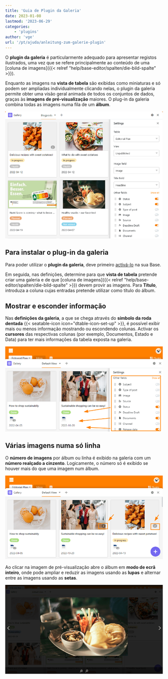 ```yaml
---
title: 'Guia de Plugin da Galeria'
date: 2023-01-08
lastmod: '2023-06-29'
categories:
    - 'plugins'
author: 'vge'
url: '/pt/ajuda/anleitung-zum-galerie-plugin'
---
```


O **plugin da galeria** é particularmente adequado para apresentar registos ilustrados, uma vez que se refere principalmente ao conteúdo de uma [coluna de imagens]({{< relref "help/base-editor/spalten/die-bild-spalte" >}}).

Enquanto as imagens na **vista de tabela** são exibidas como miniaturas e só podem ser ampliadas individualmente clicando nelas, o plugin da galeria permite obter uma visão geral animada de todos os conjuntos de dados, graças às **imagens de pré-visualização** maiores. O plug-in da galeria combina todas as imagens numa fila de um **álbum**.

![Galeria plugin](images/Galerie-Plugin.png)

## Para instalar o plug-in da galeria

Para poder utilizar o **plugin da galeria**, deve primeiro [activá-lo](https://seatable.io/pt/docs/arbeiten-mit-plugins/aktivieren-eines-plugins-in-einer-base/) na sua Base.

Em seguida, nas definições, determine para que **vista de tabela** pretende criar uma galeria e de que [coluna de imagens]({{< relref "help/base-editor/spalten/die-bild-spalte" >}}) devem provir as imagens. Para **Título**, introduza a coluna cujas entradas pretende utilizar como título do álbum.

## Mostrar e esconder informação

Nas **definições da galeria**, a que se chega através do **símbolo da roda dentada** {{< seatable-icon icon="dtable-icon-set-up" >}}, é possível exibir mais ou menos informação mostrando ou escondendo colunas. Activar os **cursores** das respectivas colunas (por exemplo, Documentos, Estado e Data) para ter mais informações da tabela exposta na galeria.

![](images/galerie-plugin.png)

## Várias imagens numa só linha

O **número de imagens** por álbum ou linha é exibido na galeria com um **número realçado a cinzento**. Logicamente, o número só é exibido se houver mais do que uma imagem num álbum.

![Galeria plugin número cinzento](images/graue-nummer.png)

Ao clicar na imagem de pré-visualização abre o álbum em **modo de ecrã inteiro**, onde pode ampliar e reduzir as imagens usando as **lupas** e alternar entre as imagens usando as **setas**.

![Modo ecrã inteiro no plugin da galeria](images/Vollbildmodus-im-Galerie-Plugin.png)
